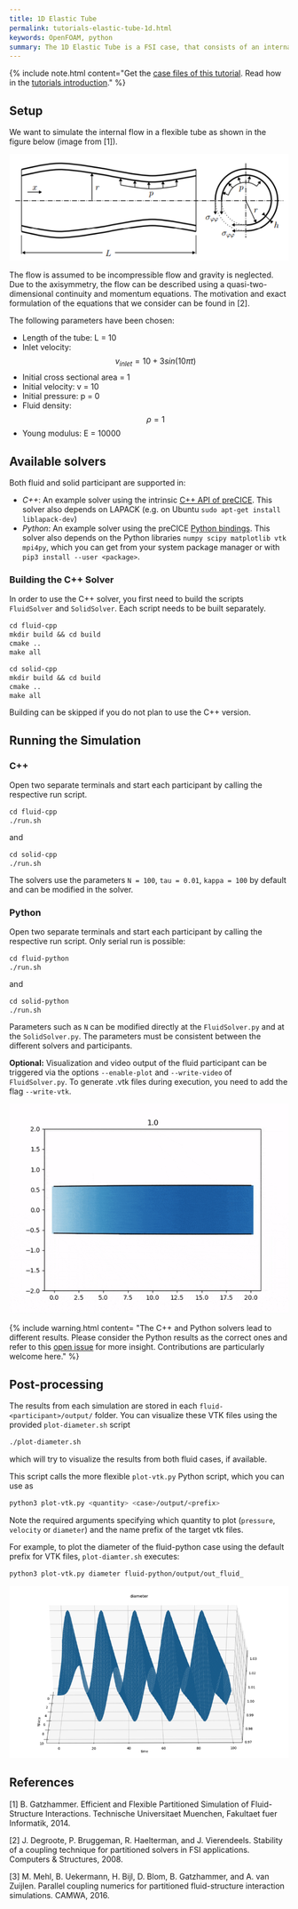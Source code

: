```yaml
---
title: 1D Elastic Tube
permalink: tutorials-elastic-tube-1d.html
keywords: OpenFOAM, python
summary: The 1D Elastic Tube is a FSI case, that consists of an internal flow in a flexible tube. The flow is unsteady and incompressible. This tutorial contains C++ and Python variants of the fluid and solid solvers. Running the simulation takes just 1-2 minutes.  
---
```


{% include note.html content="Get the [case files of this tutorial](https://github.com/precice/tutorials/tree/master/elastic-tube-1d). Read how in the [tutorials introduction](https://www.precice.org/tutorials.html)." %}

## Setup

We want to simulate the internal flow in a flexible tube as shown in the figure below (image from [1]).

![FSI3 setup](images/tutorials-elastic-tube-1d-setup.png)

The flow is assumed to be incompressible flow and gravity is neglected. Due to the axisymmetry, the flow can be described using a quasi-two-dimensional continuity and momentum equations. The motivation and exact formulation of the equations that we consider can be found in [2]. 

The following parameters have been chosen:
- Length of the tube: L = 10
- Inlet velocity: $$ v_{inlet} = 10 + 3 sin (10 \pi t) $$
- Initial cross sectional area = 1
- Initial velocity: v = 10
- Initial pressure: p = 0
- Fluid density: $$ \rho = 1 $$
- Young modulus: E = 10000


## Available solvers

Both fluid and solid participant are supported in:

* *C++*: An example solver using the intrinsic [C++ API of preCICE](couple-your-code-api.html). This solver also depends on LAPACK (e.g. on Ubuntu `sudo apt-get install liblapack-dev`)
* *Python*: An example solver using the preCICE [Python bindings](installation-bindings-python.html). This solver also depends on the Python libraries `numpy scipy matplotlib vtk mpi4py`, which you can get from your system package manager or with `pip3 install --user <package>`.


### Building the C++ Solver

In order to use the C++ solver, you first need to build the scripts `FluidSolver` and `SolidSolver`. Each script needs to be built separately.

```
cd fluid-cpp
mkdir build && cd build
cmake ..
make all
```

```
cd solid-cpp
mkdir build && cd build
cmake .. 
make all
```

Building can be skipped if you do not plan to use the C++ version.  

## Running the Simulation 

### C++

Open two separate terminals and start each participant by calling the respective run script. 

```
cd fluid-cpp
./run.sh
```
and
```
cd solid-cpp
./run.sh
```

The solvers use the parameters `N = 100`, `tau = 0.01`, `kappa = 100` by default and can be modified in the solver. 

### Python

Open two separate terminals and start each participant by calling the respective run script. Only serial run is possible:

```
cd fluid-python
./run.sh
```
and
```
cd solid-python
./run.sh
```
Parameters such as `N` can be modified directly at the `FluidSolver.py` and at the `SolidSolver.py`. The parameters must be consistent between the different solvers and participants. 

**Optional:** Visualization and video output of the fluid participant can be triggered via the options `--enable-plot` and `--write-video` of `FluidSolver.py`. To generate .vtk files during execution, you need to add the flag `--write-vtk`.

![Elastic tube animation](images/tutorials-elastic-tube-1d-animation.gif)

{% include warning.html content= "The C++ and Python solvers lead to different results. Please consider the Python results as the correct ones and refer to this [open issue](https://github.com/precice/tutorials/issues/195) for more insight. Contributions are particularly welcome here." %}

## Post-processing

The results from each simulation are stored in each `fluid-<participant>/output/` folder. You can visualize these VTK files using the provided `plot-diameter.sh` script
```bash
./plot-diameter.sh
```
which will try to visualize the results from both fluid cases, if available.

This script calls the more flexible `plot-vtk.py` Python script, which you can use as
```bash
python3 plot-vtk.py <quantity> <case>/output/<prefix>
```
Note the required arguments specifying which quantity to plot (`pressure`, `velocity` or `diameter`) and the name prefix of the target vtk files.

For example, to plot the diameter of the fluid-python case using the default prefix for VTK files, `plot-diamter.sh` executes:
```bash
python3 plot-vtk.py diameter fluid-python/output/out_fluid_
```
![FSI3 setup](images/tutorials-elastic-tube-1d-diameter.png)

## References

[1] B. Gatzhammer. Efficient and Flexible Partitioned Simulation of Fluid-Structure Interactions. Technische Universitaet Muenchen, Fakultaet fuer Informatik, 2014.

[2] J. Degroote, P. Bruggeman, R. Haelterman, and J. Vierendeels. Stability of a coupling technique for partitioned solvers in FSI applications. Computers & Structures, 2008.

[3] M. Mehl, B. Uekermann, H. Bijl, D. Blom, B. Gatzhammer, and A. van Zuijlen.
Parallel coupling numerics for partitioned fluid-structure interaction simulations. CAMWA, 2016.  





